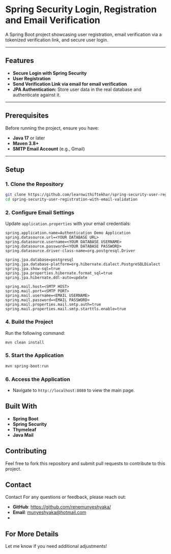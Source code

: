 # Spring Security Login, Registration and Email Verification
A Spring Boot project showcasing user registration, email verification via a tokenized verification link, and secure user login.

---

## Features

- **Secure Login with Spring Security**
- **User Registration**
- **Send Verification Link via email for email verification**
- **JPA Authentication:** Store user data in the real database and authenticate against it.
---

## Prerequisites

Before running the project, ensure you have:

- **Java 17** or later
- **Maven 3.8+**
- **SMTP Email Account** (e.g., Gmail)

---

## Setup

### 1. Clone the Repository

```bash
git clone https://github.com/learnwithiftekhar/spring-security-user-registration-with-email-validation.git
cd spring-security-user-registration-with-email-validation
```

### 2. Configure Email Settings
Update `application.properties` with your email credentials:

```properties
spring.application.name=Authentication Demo Application
spring.datasource.url=<YOUR DATABASE URL>
spring.datasource.username=<YOUR DATABASE USERNAME>
spring.datasource.password=<YOUR DATABASE PASSWORD>
spring.datasource.driver-class-name=org.postgresql.Driver

spring.jpa.database=postgresql
spring.jpa.database-platform=org.hibernate.dialect.PostgreSQLDialect
spring.jpa.show-sql=true
spring.jpa.properties.hibernate.format_sql=true
spring.jpa.hibernate.ddl-auto=update

spring.mail.host=<SMTP HOST>
spring.mail.port=<SMTP PORT>
spring.mail.username=<EMAIL USERNAME>
spring.mail.password=<EMAIL PASSWORD>
spring.mail.properties.mail.smtp.auth=true
spring.mail.properties.mail.smtp.starttls.enable=true

```

### 4. Build the Project
Run the following command:
```bash
mvn clean install
```

### 5. Start the Application
```bash
mvn spring-boot:run
```

### 6. Access the Application
- Navigate to ```http://localhost:8080``` to view the main page.

## Built With
- **Spring Boot**
- **Spring Security**
- **Thymeleaf**
- **Java Mail**

## Contributing
Feel free to fork this repository and submit pull requests to contribute to this project.

## Contact
Contact
For any questions or feedback, please reach out:
- **GitHub**: https://github.com/renemunyeshyaka/
- **Email**: munyeshyaka@hotmail.com
-
## For More Details
Let me know if you need additional adjustments!
```
